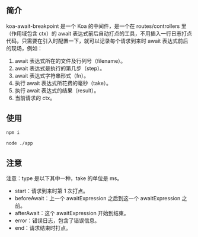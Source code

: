 ## 简介
koa-await-breakpoint 是一个 Koa 的中间件，是一个在 routes/controllers 里（作用域包含 ctx）的 await 表达式前后自动打点的工具，不用插入一行日志打点代码，只需要在引入时配置一下，就可以记录每个请求到来时 await 表达式前后的现场，例如：

1. await 表达式所在的文件及行列号（filename）。
2. await 表达式是执行的第几步（step）。
3. await 表达式字符串形式（fn）。
4. 执行 await 表达式所花费的毫秒（take）。
5. 执行 await 表达式的结果（result）。
6. 当前请求的 ctx。

## 使用
```sh
npm i 

node ./app
```

## 注意
注意：type 是以下其中一种，take 的单位是 ms。

-  start：请求到来时第 1 次打点。
- beforeAwait：上一个 awaitExpression 之后到这一个 awaitExpression 之前。
- afterAwait：这个 awaitExpression 开始到结束。
- error：错误日志，包含了错误信息。
- end：请求结束时打点。


